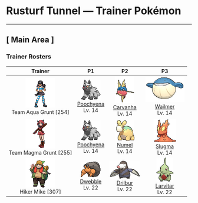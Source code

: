 # Rusturf Tunnel — Trainer Pokémon

---

## [ Main Area ]

### Trainer Rosters

| Trainer | P1 | P2 | P3 |
|:-------:|:--:|:--:|:--:|
| ![Team Aqua Grunt](../../assets/trainers/aqua_grunt.png "Team Aqua Grunt")<br>Team Aqua Grunt [254] | <div class="sprite-cell">![Poochyena](../../assets/sprites/poochyena/front.gif "Poochyena: Poochyena is an omnivore—it will eat anything. A distinguishing feature is how large its fangs are compared to its body. This Pokémon tries to intimidate its foes by making the hair on its tail bristle out.")<br>[Poochyena](../../pokemon/poochyena.md)<br>Lv. 14</div> | <div class="sprite-cell">![Carvanha](../../assets/sprites/carvanha/front.gif "Carvanha: If anything invades Carvanha’s territory, it will swarm and tear at the intruder with its pointed fangs. On its own, however, this Pokémon turns suddenly timid.")<br>[Carvanha](../../pokemon/carvanha.md)<br>Lv. 14</div> | <div class="sprite-cell">![Wailmer](../../assets/sprites/wailmer/front.gif "Wailmer: Wailmer can store water inside its body to transform itself into a ball for bouncing around on the ground. By filling itself up with more water, this Pokémon can elevate the height of its bounces.")<br>[Wailmer](../../pokemon/wailmer.md)<br>Lv. 14</div> |
| ![Team Magma Grunt](../../assets/trainers/magma_grunt.png "Team Magma Grunt")<br>Team Magma Grunt [255] | <div class="sprite-cell">![Poochyena](../../assets/sprites/poochyena/front.gif "Poochyena: Poochyena is an omnivore—it will eat anything. A distinguishing feature is how large its fangs are compared to its body. This Pokémon tries to intimidate its foes by making the hair on its tail bristle out.")<br>[Poochyena](../../pokemon/poochyena.md)<br>Lv. 14</div> | <div class="sprite-cell">![Numel](../../assets/sprites/numel/front.gif "Numel: Numel stores magma of almost 2,200 degrees Fahrenheit within its body. If it gets wet, the magma cools and hardens. In that event, the Pokémon’s body grows heavy and its movements become sluggish.")<br>[Numel](../../pokemon/numel.md)<br>Lv. 14</div> | <div class="sprite-cell">![Slugma](../../assets/sprites/slugma/front.gif "Slugma: Slugma does not have any blood in its body. Instead, intensely hot magma circulates throughout this Pokémon’s body, carrying essential nutrients and oxygen to its organs.")<br>[Slugma](../../pokemon/slugma.md)<br>Lv. 14</div> |
| ![Hiker Mike](../../assets/trainers/hiker.png "Hiker Mike")<br>Hiker Mike [307] | <div class="sprite-cell">![Dwebble](../../assets/sprites/dwebble/front.gif "Dwebble: When it finds a stone of a suitable size, it secretes a liquid from its mouth to open up a hole to crawl into.")<br>[Dwebble](../../pokemon/dwebble.md)<br>Lv. 22</div> | <div class="sprite-cell">![Drilbur](../../assets/sprites/drilbur/front.gif "Drilbur: By spinning its body, it can dig straight through the ground at a speed of 30 mph.")<br>[Drilbur](../../pokemon/drilbur.md)<br>Lv. 22</div> | <div class="sprite-cell">![Larvitar](../../assets/sprites/larvitar/front.gif "Larvitar: Larvitar is born deep under the ground. To come up to the surface, this Pokémon must eat its way through the soil above. Until it does so, Larvitar cannot see its parents.")<br>[Larvitar](../../pokemon/larvitar.md)<br>Lv. 22</div> |

